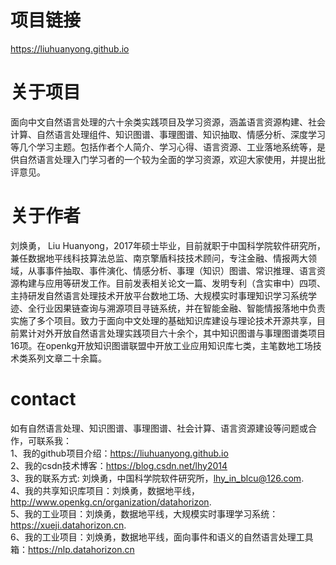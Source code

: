 # 项目链接
https://liuhuanyong.github.io

# 关于项目  
面向中文自然语言处理的六十余类实践项目及学习资源，涵盖语言资源构建、社会计算、自然语言处理组件、知识图谱、事理图谱、知识抽取、情感分析、深度学习等几个学习主题。包括作者个人简介、学习心得、语言资源、工业落地系统等，是供自然语言处理入门学习者的一个较为全面的学习资源，欢迎大家使用，并提出批评意见。

# 关于作者
刘焕勇， Liu Huanyong，2017年硕士毕业，目前就职于中国科学院软件研究所，兼任数据地平线科技算法总监、南京擎盾科技技术顾问，专注金融、情报两大领域，从事事件抽取、事件演化、情感分析、事理（知识）图谱、常识推理、语言资源构建与应用等研发工作。目前发表相关论文一篇、发明专利（含实审中）四项、主持研发自然语言处理技术开放平台数地工场、大规模实时事理知识学习系统学迹、全行业因果链查询与溯源项目寻链系统，并在智能金融、智能情报落地中负责实施了多个项目。致力于面向中文处理的基础知识库建设与理论技术开源共享，目前累计对外开放自然语言处理实践项目六十余个，其中知识图谱与事理图谱类项目16项。在openkg开放知识图谱联盟中开放工业应用知识库七类，主笔数地工场技术类系列文章二十余篇。

# contact
如有自然语言处理、知识图谱、事理图谱、社会计算、语言资源建设等问题或合作，可联系我：        
1、我的github项目介绍：https://liuhuanyong.github.io     
2、我的csdn技术博客：https://blog.csdn.net/lhy2014    
3、我的联系方式: 刘焕勇，中国科学院软件研究所，lhy_in_blcu@126.com.    
4、我的共享知识库项目：刘焕勇，数据地平线，http://www.openkg.cn/organization/datahorizon.   
5、我的工业项目：刘焕勇，数据地平线，大规模实时事理学习系统：https://xueji.datahorizon.cn.     
6、我的工业项目：刘焕勇，数据地平线，面向事件和语义的自然语言处理工具箱：https://nlp.datahorizon.cn      
